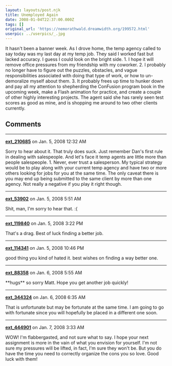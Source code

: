 ```yaml
---
layout: layouts/post.njk
title: Unemployed Again
date: 2008-01-04T22:37:00.000Z
tags: []
original_url: 'https://nemorathwald.dreamwidth.org/199572.html'
userpic: ../userpics/_.jpg
---
```

It hasn't been a banner week. As I drove home, the temp agency called to say today was my last day at my temp job. They said I worked fast but lacked accuracy. I guess I could look on the bright side. 1. I hope it will remove office pressures from my friendship with my coworker. 2. I probably no longer have to figure out the puzzles, obstacles, and vague responsibilities associated with doing that type of work, or how to un-demoralize myself about them. 3. It probably frees up time to hunker down and pay all my attention to shepherding the ConFusion program book in the upcoming week, make a Flash animation for practice, and create a couple of other highly interesting projects. The agent said she has rarely seen test scores as good as mine, and is shopping me around to two other clients currently.

## Comments

---

**[ext_210685](https://www.dreamwidth.org/users/ext_210685)** on Jan. 5, 2008 12:32 AM

Sorry to hear about it. That truly does suck. Just remember Dan's first rule in dealing with salespeople. And let's face it temp agents are little more than people salespeople. 1. Never, ever trust a salesperson. My typical strategy would be to play along with your current temp agency and have two or more others looking for jobs for you at the same time. The only caveat there is you may end up being submitted to the same client by more than one agency. Not really a negative if you play it right though.

---

**[ext_53902](https://www.dreamwidth.org/users/ext_53902)** on Jan. 5, 2008 5:51 AM

Shit, man, I'm sorry to hear that. :(

---

**[ext_119840](https://www.dreamwidth.org/users/ext_119840)** on Jan. 5, 2008 3:22 PM

That's a drag. Best of luck finding a better job.

---

**[ext_114341](https://www.dreamwidth.org/users/ext_114341)** on Jan. 5, 2008 10:46 PM

good thing you kind of hated it. best wishes on finding a way better one.

---

**[ext_88358](https://www.dreamwidth.org/users/ext_88358)** on Jan. 6, 2008 5:55 AM

\*\*hugs\*\* so sorry Matt. Hope you get another job quickly!

---

**[ext_344324](https://www.dreamwidth.org/users/ext_344324)** on Jan. 6, 2008 6:35 AM

That is unfortunate but may be fortunate at the same time. I am going to go with fortunate since you will hopefully be placed in a different one soon.

---

**[ext_444901](https://www.dreamwidth.org/users/ext_444901)** on Jan. 7, 2008 3:33 AM

WOW! I'm flabbergasted, and not sure what to say. I hope your next assignment is more in the vain of what you envision for yourself. I'm not sure my pressures will be lifted, in fact, I'm sure they won't be. But you do have the time you need to correctly organize the cons you so love. Good luck with them!
